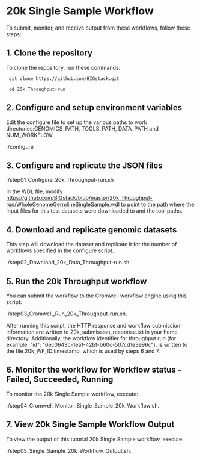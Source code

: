 # 20k Single Sample Workflow
To submit, monitor, and receive output from these workflows, follow these steps:

## 1.	Clone the repository
To clone the repository, run these commands:

     git clone https://github.com/BIGstack.git
     
     cd 20k_Throughput-run
  
## 2.	Configure and setup environment variables
Edit the configure file to set up the various paths to work directories:GENOMICS_PATH, TOOLS_PATH, DATA_PATH and NUM_WORKFLOW

./configure

## 3.	Configure and replicate the JSON files

./step01_Configure_20k_Throughput-run.sh

In the WDL file, modify https://github.com/BIGstack/blob/master/20k_Throughput-run/WholeGenomeGermlineSingleSample.wdl to point to the path where the input files for this test datasets were downloaded to and the tool paths.

## 4.	Download and replicate genomic datasets
This step will download the dataset and replicate it for the number of workflows specified in the configure script.

./step02_Download_20k_Data_Throughput-run.sh

## 5.	Run the 20k Throughput workflow
You can submit the workflow to the Cromwell workflow engine using this script: 

./step03_Cromwell_Run_20k_Throughput-run.sh.

After running this script, the HTTP response and workflow submission information are written to 20k_submission_response.txt in your home directory. Additionally, the workflow identifier for throughput run (for example: "id": "6ec0643c-1ea1-42bf-b60c-507cd1e3e96c"), is written to the file 20k_WF_ID.timestamp, which is used by steps 6 and 7.

## 6.	Monitor the workflow for Workflow status - Failed, Succeeded, Running
To monitor the 20k Single Sample workflow, execute:

./step04_Cromwell_Monitor_Single_Sample_20k_Workflow.sh.

## 7.	View 20k Single Sample Workflow Output
To view the output of this tutorial 20k Single Sample workflow, execute:

./step05_Single_Sample_20k_Workflow_Output.sh.

